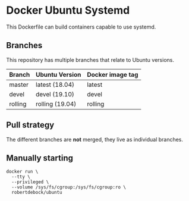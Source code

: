 Docker Ubuntu Systemd
=====================

This Dockerfile can build containers capable to use systemd.

Branches
--------

This repository has multiple branches that relate to Ubuntu versions.

|Branch |Ubuntu Version |Docker image tag|
|-------|---------------|----------------|
|master |latest (18.04) |latest          |
|devel  |devel (19.10)  |devel           |
|rolling|rolling (19.04)|rolling         |

Pull strategy
-------------

The different branches are **not** merged, they live as individual branches.

Manually starting
-----------------

```
docker run \
  --tty \
  --privileged \
  --volume /sys/fs/cgroup:/sys/fs/cgroup:ro \
  robertdebock/ubuntu
```
